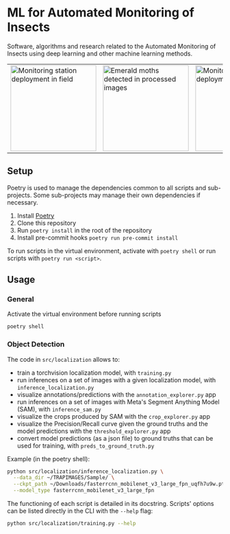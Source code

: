 # ML for Automated Monitoring of Insects

Software, algorithms and research related to the Automated Monitoring of Insects using deep learning and other machine learning methods.

<table>
<tr>
  <td>
<img width="200px" alt="Monitoring station deployment in field" src="https://user-images.githubusercontent.com/158175/212795444-3f638f4b-78f9-4f94-adf0-f2269427b441.png">
</td>
<td>
  <img width="200px" alt="Emerald moths detected in processed images" src="https://user-images.githubusercontent.com/158175/212794681-45a51172-1431-4475-87a8-9468032d6f7d.png">
</td>
  <td>
<img width="200px" alt="Monitoring station deployment in field" src="https://github.com/RolnickLab/ami-ml/assets/158175/1e6f9a7e-9744-43f6-be85-f53e9b684d27">
</td>
  <td>
<img width="200px" alt="Monitoring station deployment in field" src="https://github.com/RolnickLab/ami-ml/assets/158175/42db2783-5ccd-4de5-9f27-1f18b2b7f544">
</td>
</tr>
</table>

## Setup

Poetry is used to manage the dependencies common to all scripts and sub-projects. Some sub-projects may manage their own dependencies if necessary.

1. Install [Poetry](https://python-poetry.org/docs/#installation)
2. Clone this repository
3. Run `poetry install` in the root of the repository
4. Install pre-commit hooks `poetry run pre-commit install`

To run scripts in the virtual environment, activate with `poetry shell` or run scripts with `poetry run <script>`.

## Usage

### General

Activate the virtual environment before running scripts

```bash
poetry shell
```

### Object Detection

The code in `src/localization` allows to:

- train a torchvision localization model, with `training.py`
- run inferences on a set of images with a given localization model, with `inference_localization.py`
- visualize annotations/predictions with the `annotation_explorer.py` app
- run inferences on a set of images with Meta's Segment Anything Model (SAM), with `inference_sam.py`
- visualize the crops produced by SAM with the `crop_explorer.py` app
- visualize the Precision/Recall curve given the ground truths and the model predictions with the `threshold_explorer.py` app
- convert model predictions (as a json file) to ground truths that can be used for training, with `preds_to_ground_truth.py`

Example (in the poetry shell):

```bash
python src/localization/inference_localization.py \
  --data_dir ~/TRAPIMAGES/Sample/ \
  --ckpt_path ~/Downloads/fasterrcnn_mobilenet_v3_large_fpn_uqfh7u9w.pt \
  --model_type fasterrcnn_mobilenet_v3_large_fpn
```

The functioning of each script is detailed in its docstring. Scripts' options can be listed
directly in the CLI with the `--help` flag:

```bash
python src/localization/training.py --help
```
